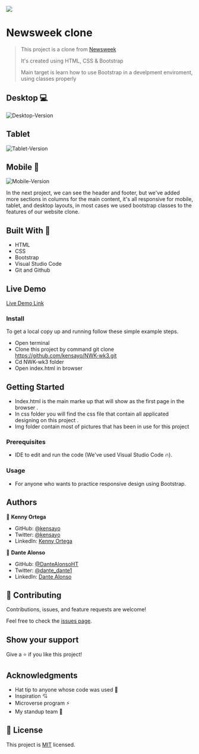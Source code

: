 ![](https://img.shields.io/badge/Microverse-blueviolet)

# Newsweek clone

> This project is a clone from [Newsweek](https://web.archive.org/web/20210120125445/https://www.newsweek.com/) 
> 
> It's created using HTML, CSS & Bootstrap
> 
> Main target is learn how to use Bootstrap in a develpment enviroment, using classes properly

## Desktop 💻
![Desktop-Version](img/Newsweek-Milestone1-Desktop.PNG)

## Tablet
![Tablet-Version](img/Newsweek-Milestone1-Tablet.PNG)

## Mobile 📱
![Mobile-Version](img/Newsweek-Milestone1-Mobile.PNG)

In the next project, we can see the header and footer, but we've added more sections in columns for the main content, it's all responsive for mobile, tablet, and desktop layouts, in most cases we used bootstrap classes to the features of our website clone. 

## Built With 🔨

- HTML
- CSS
- Bootstrap
- Visual Studio Code
- Git and Github

## Live Demo

[Live Demo Link](https://kensayo.github.io/NWK-wk3/)

### Install

To get a local copy up and running follow these simple example steps.
- Open terminal
- Clone this project by command git clone https://github.com/kensayo/NWK-wk3.git
- Cd NWK-wk3 folder
- Open index.html in browser

## Getting Started 

- Index.html is the main marke up that will show as the first page in the browser .
- In css folder you will find the css file that contain all applicated designing on this project .
- Img folder contain most of pictures that has been in use for this project

### Prerequisites

- IDE to edit and run the code (We've used Visual Studio Code 🔥).

### Usage

- For anyone who wants to practice responsive design using Bootstrap.

## Authors

👤 **Kenny Ortega**

- GitHub: [@kensayo](https://github.com/kensayo)
- Twitter: [@kensayo](https://twitter.com/kensayo)
- LinkedIn: [Kenny Ortega](vhttps://www.linkedin.com/in/kennyortega/)

👤 **Dante Alonso**

- GitHub: [@DanteAlonsoHT](https://github.com/DanteAlonsoHT)
- Twitter: [@dante_dante1](https://twitter.com/dante_dante1)
- LinkedIn: [Dante Alonso](https://www.linkedin.com/in/dante-hernandez99/)

## 🤝 Contributing

Contributions, issues, and feature requests are welcome!

Feel free to check the [issues page](https://github.com/kensayo/NWK-wk3/issues).

## Show your support

Give a ⭐️ if you like this project!

## Acknowledgments

- Hat tip to anyone whose code was used 🔰
- Inspiration 💘
- Microverse program ⚡
- My standup team 🏹

## 📝 License

This project is [MIT](./mit.md) licensed.
